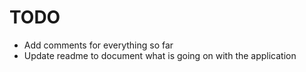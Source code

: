# TODO
* Add comments for everything so far
* Update readme to document what is going on with the application